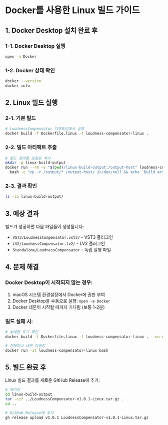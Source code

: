 # Docker를 사용한 Linux 빌드 가이드

## 1. Docker Desktop 설치 완료 후

### 1-1. Docker Desktop 실행
```bash
open -a Docker
```

### 1-2. Docker 상태 확인
```bash
docker --version
docker info
```

## 2. Linux 빌드 실행

### 2-1. 기본 빌드
```bash
# LoudnessCompensator 디렉토리에서 실행
docker build -f Dockerfile.linux -t loudness-compensator-linux .
```

### 2-2. 빌드 아티팩트 추출
```bash
# 빌드 결과를 로컬로 복사
mkdir -p linux-build-output
docker run --rm -v "$(pwd)/linux-build-output:/output-host" loudness-compensator-linux \
  bash -c "cp -r /output/* /output-host/ 2>/dev/null && echo 'Build artifacts copied'"
```

### 2-3. 결과 확인
```bash
ls -la linux-build-output/
```

## 3. 예상 결과

빌드가 성공하면 다음 파일들이 생성됩니다:
- `VST3/LoudnessCompensator.vst3/` - VST3 플러그인
- `LV2/LoudnessCompensator.lv2/` - LV2 플러그인  
- `Standalone/LoudnessCompensator` - 독립 실행 파일

## 4. 문제 해결

### Docker Desktop이 시작되지 않는 경우:
1. macOS 시스템 환경설정에서 Docker에 권한 부여
2. Docker Desktop을 수동으로 실행: `open -a Docker`
3. Docker 데몬이 시작될 때까지 기다림 (보통 1-2분)

### 빌드 실패 시:
```bash
# 상세한 로그 확인
docker build -f Dockerfile.linux -t loudness-compensator-linux . --no-cache

# 컨테이너 내부 디버깅
docker run -it loudness-compensator-linux bash
```

## 5. 빌드 완료 후

Linux 빌드 결과를 새로운 GitHub Release에 추가:
```bash
# 패키징
cd linux-build-output
tar -czf ../LoudnessCompensator-v1.0.1-Linux.tar.gz .
cd ..

# GitHub Release에 추가
gh release upload v1.0.1 LoudnessCompensator-v1.0.1-Linux.tar.gz
```